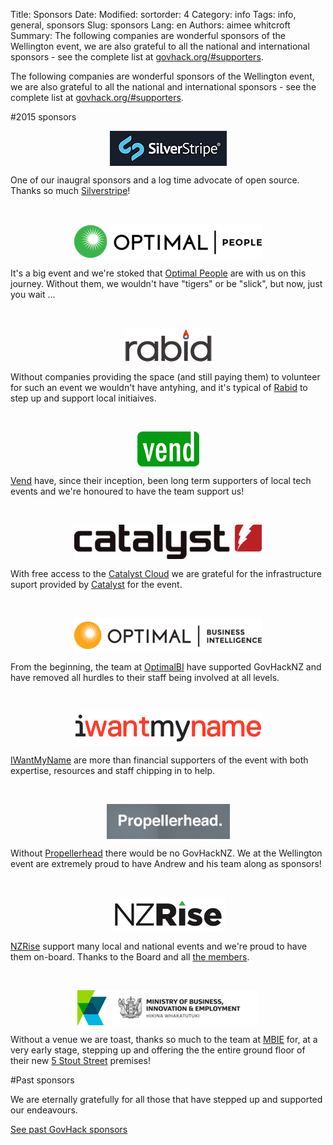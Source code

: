 Title: Sponsors
Date: 
Modified:
sortorder: 4
Category: info
Tags: info, general, sponsors
Slug: sponsors
Lang: en
Authors: aimee whitcroft
Summary: The following companies are wonderful sponsors of the Wellington event, we are also grateful to all the national and international sponsors - see the complete list at [govhack.org/#supporters](http://govhack.org.nz/#supporters).

The following companies are wonderful sponsors of the Wellington event, we are also grateful to all the national and international sponsors - see the complete list at [govhack.org/#supporters](http://govhack.org.nz/#supporters).

#2015 sponsors

<a href="http://www.silverstripe.com" alt="silverstripe logo"><img src ="/images/silverstripe-logo.png" style="display: block; margin: auto;"></a>

One of our inaugral sponsors and a log time advocate of open source. Thanks so much [Silverstripe](http://www.silverstripe.com/)!

&nbsp;

<a href="http://www.optimalpeople.co.nz" alt="optimal people logo"><img src="/images/optimal-people-logo.png" style="display: block; margin: auto;"></a>

It's a big event and we're stoked that [Optimal People](http://www.optimalpeople.co.nz/) are with us on this journey. Without them, we wouldn't have "tigers" or be "slick", but now, just you wait ...
 
&nbsp;

<a href="http://www.rabid.co.nz" alt="rabid tech logo"><img src="/images/rabid-logo.png"  style="display: block; margin: auto;"></a>

Without companies providing the space (and still paying them) to volunteer for such an event we wouldn't have antyhing, and it's typical of [Rabid](http://www.rabid.co.nz/) to step up and support local initiaives.

&nbsp;

<a href="http://www.vendhq.com" alt="vend hq logo"><img src="/images/vend-logo.png" style="display: block; margin: auto;"></a>

[Vend](http://www.vendhq.com/) have, since their inception, been long term supporters of local tech events and we're honoured to have the team support us!

&nbsp;

<a href="http://www.catalyst.net.nz" alt="catalyst logo"><img src="/images/catalyst-logo.png" style="display: block; margin: auto;"></a>

With free access to the [Catalyst Cloud](http://www.catalyst.net.nz/what-we-offer/cloud-services) we are grateful for the infrastructure suport provided by [Catalyst](http://www.catalyst.net.nz/) for the event.

&nbsp;

<a href="http://optimalbi.co.nz" alt="optimalbi logo"><img src="/images/optimalbi-logo.png" style="display: block; margin: auto;"></a>

From the beginning, the team at [OptimalBI](http://optimalbi.co.nz/) have supported GovHackNZ and have removed all hurdles to their staff being involved at all levels.

&nbsp;

<a href="http://iwantmyname.co.nz" alt="iwantmyname logo"><img src="/images/iwantmyname-logo.png" style="display: block; margin: auto;"></a>

[IWantMyName](https://iwantmyname.com/) are more than financial supporters of the event with both expertise, resources and staff chipping in to help.

&nbsp;

<a href="http://www.propellerhead.co.nz" alt="propellerhead logo"><img src="/images/propellerhead-logo.png" style="display: block; margin: auto;"></a>

Without [Propellerhead](http://www.propellerhead.co.nz/) there would be no GovHackNZ. We at the Wellington event are extremely proud to have Andrew and his team along as sponsors!

&nbsp;

<a href="http://nzrise.org.nz" alt="nzrise logo"><img src="/images/nzrise-logo.png" style="display: block; margin: auto;"></a>

[NZRise](http://nzrise.org.nz/) support many local and national events and we're proud to have them on-board. Thanks to the Board and all [the members](http://nzrise.org.nz/members/).

&nbsp;

<a href="http://mbie.govt.nz" alt="mbie logo"><img src="/images/mbie-logo.png" style="display: block; margin: auto;"></a>

Without a venue we are toast, thanks so much to the team at [MBIE](http://mbie.govt.nz/) for, at a very early stage, stepping up and offering the the entire ground floor of their new [5 Stout Street](https://www.google.co.nz/maps/place/Ministry+Of+Business+Innovation+And+Employment/@-41.28124,174.776851,15z/data=!4m2!3m1!1s0x0:0xff19a7819b1d2eee?sa=X&ei=1C9tVerdEMGk8AXHn4GoBg&ved=0CIkBEPwSMAs) premises!

#Past sponsors

We are eternally gratefully for all those that have stepped up and supported our endeavours. 

[See past GovHack sponsors](http://www.hackmiramar.org/past-sponsors)